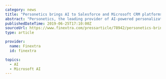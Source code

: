 ```yaml
---
category: news
title: "Personetics brings AI to Salesforce and Microsoft CRM platforms"
abstract: "Personetics, the leading provider of AI-powered personalization and customer advocacy solutions used by the world’s top banks, announced today that its data-driven actionable insights will now be available for bank relationship managers and agents."
publishedDateTime: 2019-06-25T17:10:00Z
sourceUrl: https://www.finextra.com/pressarticle/78942/personetics-brings-ai-to-salesforce-and-microsoft-crm-platforms
type: article

provider:
  name: Finextra
  id: finextra

topics:
  - AI
  - Microsoft AI
---
```

